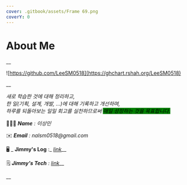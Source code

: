 ```yaml
---
cover: .gitbook/assets/Frame 69.png
coverY: 0
---
```


# About Me

__

![https://github.com/LeeSM0518](https://ghchart.rshah.org/LeeSM0518)

__

_새로 학습한 것에 대해 정리하고,_ \
_한 일(기획, 설계, 개발, ...)에 대해 기록하고 개선하며,_ \
_하루를 되돌아보는 일일 회고를 실천하므로써 <mark style="background-color:green;">매일 성장하는 것을 목표합니다.</mark>_

<mark style="color:red;"></mark>

👨🏻‍💻  _**Name** : 이상민_

✉️  _**Email** :  nalsm0518@gmail.com_

🖥  _  **Jimmy's Log** :_ [_link_](https://app.gitbook.com/s/VUGmlfST1Av763oCpLBq/)__

🗒  _**Jimmy's Tech** :_  [_link_](https://app.gitbook.com/s/xFAbVboeQj3rgqWe5uLh/)__

__
